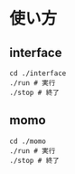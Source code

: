 # 使い方

## interface

```
cd ./interface
./run # 実行
./stop # 終了
```

## momo

```
cd ./momo
./run # 実行
./stop # 終了
```

